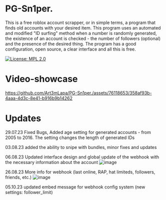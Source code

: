 # PG-Sn1per.
This is a free roblox account scrapper, or in simple terms, a program that finds old accounts with your desired item.
This program uses an automated and modified "ID surfing" method when a number is randomly generated, the existence of an account is checked - the number of followers (optional) and the presence of the desired thing. The program has a good configuration, open source, a clear interface and all this is free.

[![License: MPL 2.0](https://img.shields.io/badge/License-MPL_2.0-brightgreen.svg)](https://opensource.org/licenses/MPL-2.0)
# Video-showcase
https://github.com/Art3mLapa/PG-Sn1per./assets/76118653/358af93b-4aaa-4d3c-8e41-b916b9b14262
# Updates
29.07.23
Fixed Bugs, Added age setting for generated accounts - from 2005 to 2016. The setting changes the length of generated IDs

03.08.23
added the ability to snipe with bundles, minor fixes and updates

06.08.23
Updated interface design and global update of the webhook with the necessary information about the account
![image](https://github.com/Art3mLapa/PG-Sn1per./assets/76118653/ee10e7ba-d695-4264-9404-5e439ad26482)

26.08.23
More info for webhook (last online, RAP, hat limiteds, followers, friends, etc.)
![image](https://github.com/Art3mLapa/PG-Sn1per./assets/76118653/dd2318e3-10f1-483a-a56f-c105979f3445)

05.10.23
updated embed message for webhook
config system (new settings: follower_limit)
